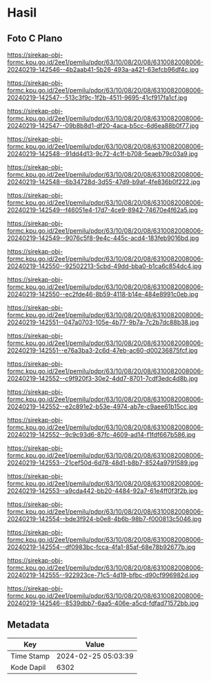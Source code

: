 # Hasil

## Foto C Plano

https://sirekap-obj-formc.kpu.go.id/2ee1/pemilu/pdpr/63/10/08/20/08/6310082008006-20240219-142546--4b2aab41-5b26-493a-a421-63efcb96df4c.jpg

https://sirekap-obj-formc.kpu.go.id/2ee1/pemilu/pdpr/63/10/08/20/08/6310082008006-20240219-142547--513c3f9c-1f2b-4511-9695-41cf917fa1cf.jpg

https://sirekap-obj-formc.kpu.go.id/2ee1/pemilu/pdpr/63/10/08/20/08/6310082008006-20240219-142547--09b8b8d1-df20-4aca-b5cc-6d6ea88b0f77.jpg

https://sirekap-obj-formc.kpu.go.id/2ee1/pemilu/pdpr/63/10/08/20/08/6310082008006-20240219-142548--91dd4d13-9c72-4c1f-b708-5eaeb79c03a9.jpg

https://sirekap-obj-formc.kpu.go.id/2ee1/pemilu/pdpr/63/10/08/20/08/6310082008006-20240219-142548--6b34728d-3d55-47d9-b9af-4fe836b0f222.jpg

https://sirekap-obj-formc.kpu.go.id/2ee1/pemilu/pdpr/63/10/08/20/08/6310082008006-20240219-142549--f46051e4-17d7-4ce9-8942-74670e4f62a5.jpg

https://sirekap-obj-formc.kpu.go.id/2ee1/pemilu/pdpr/63/10/08/20/08/6310082008006-20240219-142549--9076c5f8-9e4c-445c-acd4-183feb9016bd.jpg

https://sirekap-obj-formc.kpu.go.id/2ee1/pemilu/pdpr/63/10/08/20/08/6310082008006-20240219-142550--92502213-5cbd-49dd-bba0-b1ca6c854dc4.jpg

https://sirekap-obj-formc.kpu.go.id/2ee1/pemilu/pdpr/63/10/08/20/08/6310082008006-20240219-142550--ec2fde46-8b59-4118-b14e-484e8991c0eb.jpg

https://sirekap-obj-formc.kpu.go.id/2ee1/pemilu/pdpr/63/10/08/20/08/6310082008006-20240219-142551--047a0703-105e-4b77-9b7a-7c2b7dc88b38.jpg

https://sirekap-obj-formc.kpu.go.id/2ee1/pemilu/pdpr/63/10/08/20/08/6310082008006-20240219-142551--e76a3ba3-2c6d-47eb-ac60-d00236875fcf.jpg

https://sirekap-obj-formc.kpu.go.id/2ee1/pemilu/pdpr/63/10/08/20/08/6310082008006-20240219-142552--c9f920f3-30e2-4dd7-8701-7cdf3edc4d8b.jpg

https://sirekap-obj-formc.kpu.go.id/2ee1/pemilu/pdpr/63/10/08/20/08/6310082008006-20240219-142552--e2c891e2-b53e-4974-ab7e-c9aee61b15cc.jpg

https://sirekap-obj-formc.kpu.go.id/2ee1/pemilu/pdpr/63/10/08/20/08/6310082008006-20240219-142552--9c9c93d6-87fc-4609-ad14-f1fdf667b586.jpg

https://sirekap-obj-formc.kpu.go.id/2ee1/pemilu/pdpr/63/10/08/20/08/6310082008006-20240219-142553--21cef50d-6d78-48d1-b8b7-8524a9791589.jpg

https://sirekap-obj-formc.kpu.go.id/2ee1/pemilu/pdpr/63/10/08/20/08/6310082008006-20240219-142553--a9cda442-bb20-4484-92a7-61e4ff0f3f2b.jpg

https://sirekap-obj-formc.kpu.go.id/2ee1/pemilu/pdpr/63/10/08/20/08/6310082008006-20240219-142554--bde3f924-b0e8-4b6b-98b7-f000813c5046.jpg

https://sirekap-obj-formc.kpu.go.id/2ee1/pemilu/pdpr/63/10/08/20/08/6310082008006-20240219-142554--df0983bc-fcca-4fa1-85af-68e78b92677b.jpg

https://sirekap-obj-formc.kpu.go.id/2ee1/pemilu/pdpr/63/10/08/20/08/6310082008006-20240219-142555--922923ce-71c5-4d19-bfbc-d90cf996982d.jpg

https://sirekap-obj-formc.kpu.go.id/2ee1/pemilu/pdpr/63/10/08/20/08/6310082008006-20240219-142546--8539dbb7-6aa5-406e-a5cd-fdfad71572bb.jpg


## Metadata

| Key        | Value               |
| ---------- | ------------------- |
| Time Stamp | 2024-02-25 05:03:39 |
| Kode Dapil | 6302                |




